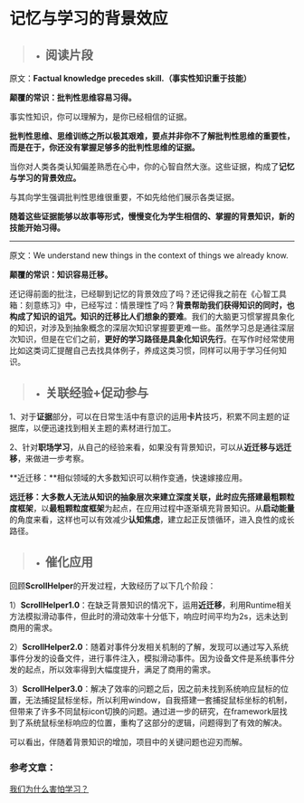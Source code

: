 # 记忆与学习的背景效应

> - ## 阅读片段

原文：**Factual knowledge precedes skill.（事实性知识重于技能）**

**颠覆的常识：批判性思维容易习得。**

事实性知识，你可以理解为，是你已经相信的证据。

**批判性思维、思维训练之所以极其艰难，要点并非你不了解批判性思维的重要性，而是在于，你还没有掌握足够多的批判性思维的证据。**

当你对人类各类认知偏差熟悉在心中，你的心智自然大涨。这些证据，构成了**记忆与学习的背景效应。**

与其向学生强调批判性思维很重要，不如先给他们展示各类证据。

**随着这些证据能够以故事等形式，慢慢变化为学生相信的、掌握的背景知识，新的技能开始习得。**

---

原文：We understand new things in the context of things we already know.

**颠覆的常识：知识容易迁移。**

还记得前面的批注，已经聊到记忆的背景效应了吗？还记得我之前在《心智工具箱：刻意练习》中，已经写过：情景理性了吗？**背景帮助我们获得知识的同时，也构成了知识的诅咒。知识的迁移比人们想象的要难**。我们的大脑更习惯掌握具象化的知识，对涉及到抽象概念的深层次知识掌握要更难一些。虽然学习总是通往深层次知识，但是在它们之前，**更好的学习路径是具象化知识先行**。在写作时经常使用比如这类词汇提醒自己去找具体例子，养成这类习惯，同样可以用于学习任何知识。



> - ## 关联经验+促动参与

1、对于**证据**部分，可以在日常生活中有意识的运用**卡片**技巧，积累不同主题的证据库，以便迅速找到相关主题的素材进行加工。

2、针对**职场学习**，从自己的经验来看，如果没有背景知识，可以从**近迁移与远迁移**，来做进一步考察。

**近迁移：**相似领域的大多数知识可以稍作变通，快速嫁接应用。

**远迁移：**大多数人无法从知识的抽象层次来建立深度关联，此时应先搭建**最粗颗粒度框架**，以**最粗颗粒度框架**为起点，在应用过程中逐渐填充背景知识。从**启动能量**的角度来看，这样也可以有效减少**认知焦虑**，建立起正反馈循环，进入良性的成长路径。



> - ## 催化应用

回顾**ScrollHelper**的开发过程，大致经历了以下几个阶段：

1）**ScrollHelper1.0**：在缺乏背景知识的情况下，运用**近迁移**，利用Runtime相关方法模拟滑动事件，但此时的滑动效率十分低下，响应时间平均为2s，远未达到商用的需求。

2）**ScrollHelper2.0**：随着对事件分发相关机制的了解，发现可以通过写入系统事件分发的设备文件，进行事件注入，模拟滑动事件。因为设备文件是系统事件分发的起点，所以效率得到大幅度提升，满足了商用的需求。

3）**ScrollHelper3.0**：解决了效率的问题之后，因之前未找到系统响应鼠标的位置，无法捕捉鼠标坐标，所以利用window，自我搭建一套捕捉鼠标坐标的机制，但带来了许多不同鼠标icon切换的问题。通过进一步的研究，在framework层找到了系统鼠标坐标响应的位置，重构了这部分的逻辑，问题得到了有效的解决。

可以看出，伴随着背景知识的增加，项目中的关键问题也迎刃而解。



### 参考文章：

[我们为什么害怕学习？](<https://www.yangzhiping.com/psy/why-do-not-students-like-school.html>)